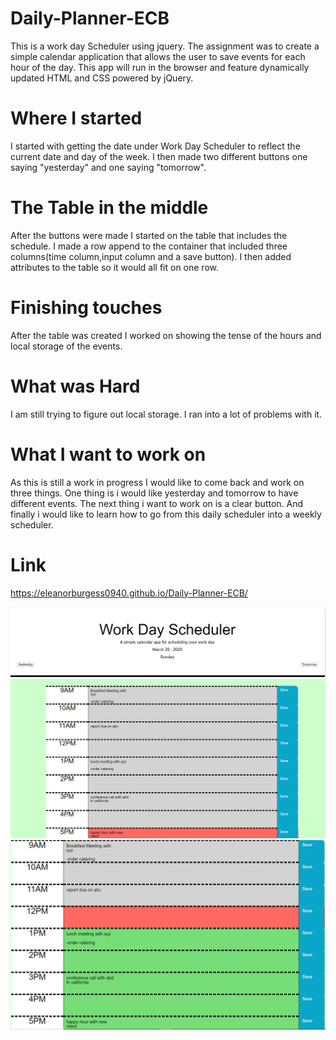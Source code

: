 # Daily-Planner-ECB

This is a work day Scheduler using jquery. The assignment was to create a simple calendar application that allows the user to save events for each hour of the day. This app will run in the browser and feature dynamically updated HTML and CSS powered by jQuery.

# Where I started

I started with getting the date under Work Day Scheduler to reflect the current date and day of the week. I then made two different buttons one saying "yesterday" and one saying "tomorrow".

# The Table in the middle

After the buttons were made I started on the table that includes the schedule. I made a row append to the container that included three columns(time column,input column and a save button). I then added attributes to the table so it would all fit on one row.

# Finishing touches

After the table was created I worked on showing the tense of the hours and local storage of the events.

# What was Hard

I am still trying to figure out local storage. I ran into a lot of problems with it.

# What I want to work on

As this is still a work in progress I would like to come back and work on three things. One thing is i would like yesterday and tomorrow to have different events. The next thing i want to work on is a clear button. And finally i would like to learn how to go from this daily scheduler into a weekly scheduler.
# Link
https://eleanorburgess0940.github.io/Daily-Planner-ECB/

![Header](Images/Header.PNG)
![5pm](Images/schedule5pm.PNG)
![12pm](Images/schedule12pm.PNG)
